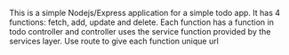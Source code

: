 This is a simple Nodejs/Express application for a simple todo app.
It has 4 functions: fetch, add, update and delete. Each function has a function in todo controller and controller uses the service function provided by the services layer.
Use route to give each function unique url